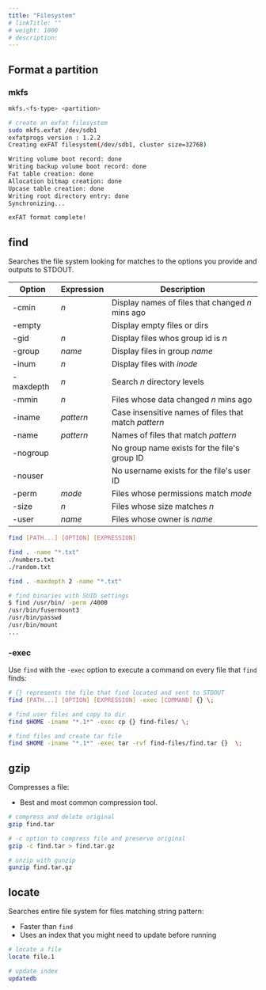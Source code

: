 ```yaml
---
title: "Filesystem"
# linkTitle: ""
# weight: 1000
# description:
---
```




## Format a partition

### mkfs

```bash
mkfs.<fs-type> <partition>

# create an exfat filesystem
sudo mkfs.exfat /dev/sdb1 
exfatprogs version : 1.2.2
Creating exFAT filesystem(/dev/sdb1, cluster size=32768)

Writing volume boot record: done
Writing backup volume boot record: done
Fat table creation: done
Allocation bitmap creation: done
Upcase table creation: done
Writing root directory entry: done
Synchronizing...

exFAT format complete!
```


## find

Searches the file system looking for matches to the options you provide and outputs to STDOUT.

| Option | Expression | Description |
|--------|------------|-------------|
| -cmin  | _n_ | Display names of files that changed _n_ mins ago |
| -empty |  | Display empty files or dirs |
| -gid   | _n_ | Display files whos group id is _n_ |
| -group | _name_ | Display files in group _name_ |
| -inum | _n_ | Display files with _inode_ |
| -maxdepth | _n_ | Search _n_ directory levels |
| -mmin | _n_ | Files whose data changed _n_ mins ago |
| -iname | _pattern_ | Case insensitive names of files that match _pattern_ |
| -name | _pattern_ | Names of files that match _pattern_ |
| -nogroup |  | No group name exists for the file's group ID |
| -nouser |  | No username exists for the file's user ID |
| -perm | _mode_ | Files whose permissions match _mode_ |
| -size | _n_ | Files whose size matches _n_ |
| -user | _name_ | Files whose owner is _name_ |

```bash
find [PATH...] [OPTION] [EXPRESSION]

find . -name "*.txt"
./numbers.txt
./random.txt

find . -maxdepth 2 -name "*.txt"

# find binaries with SUID settings
$ find /usr/bin/ -perm /4000
/usr/bin/fusermount3
/usr/bin/passwd
/usr/bin/mount
...
```

### -exec

Use `find` with the `-exec` option to execute a command on every file that `find` finds:

```bash
# {} represents the file that find located and sent to STDOUT
find [PATH...] [OPTION] [EXPRESSION] -exec [COMMAND] {} \;

# find user files and copy to dir
find $HOME -iname "*.1*" -exec cp {} find-files/ \;

# find files and create tar file
find $HOME -iname "*.1*" -exec tar -rvf find-files/find.tar {}  \;
```

## gzip

Compresses a file:
- Best and most common compression tool.

```bash
# compress and delete original
gzip find.tar

# -c option to compress file and preserve original
gzip -c find.tar > find.tar.gz

# unzip with gunzip
gunzip find.tar.gz
```

## locate

Searches entire file system for files matching string pattern:
- Faster than `find`
- Uses an index that you might need to update before running

```bash
# locate a file
locate file.1

# update index
updatedb
```